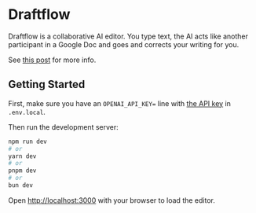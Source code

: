 # Draftflow

Draftflow is a collaborative AI editor. You type text, the AI acts like another participant in a Google Doc and goes and corrects your writing for you.

See [this post]((https://vishnugopal.com/2025/02/04/draftflow-a-collaborative-crdt-aware-editor-ai/)) for more info.

## Getting Started

First, make sure you have an `OPENAI_API_KEY=` line with [the API key](https://platform.openai.com/settings/organization/api-keys) in `.env.local`.

Then run the development server:

```bash
npm run dev
# or
yarn dev
# or
pnpm dev
# or
bun dev
```

Open [http://localhost:3000](http://localhost:3000) with your browser to load the editor.
